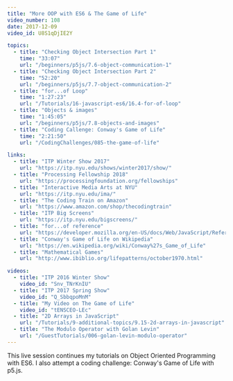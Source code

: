 ```yaml
---
title: "More OOP with ES6 & The Game of Life"
video_number: 108
date: 2017-12-09
video_id: U8S1qDjIE2Y

topics:
  - title: "Checking Object Intersection Part 1"
    time: "33:07"
    url: "/beginners/p5js/7.6-object-communication-1"
  - title: "Checking Object Intersection Part 2"
    time: "52:20"
    url: "/beginners/p5js/7.7-object-communication-2"
  - title: "for...of Loop"
    time: "1:27:23"
    url: "/Tutorials/16-javascript-es6/16.4-for-of-loop"
  - title: "Objects & images"
    time: "1:45:05"
    url: "/beginners/p5js/7.8-objects-and-images"
  - title: "Coding Callenge: Conway's Game of Life"
    time: "2:21:50"
    url: "/CodingChallenges/085-the-game-of-life"

links:
  - title: "ITP Winter Show 2017"
    url: "https://itp.nyu.edu/shows/winter2017/show/"
  - title: "Processing Fellowship 2018"
    url: "https://processingfoundation.org/fellowships"
  - title: "Interactive Media Arts at NYU"
    url: "https://itp.nyu.edu/ima/"
  - title: "The Coding Train on Amazon"
    url: "https://www.amazon.com/shop/thecodingtrain"
  - title: "ITP Big Screens"
    url: "https://itp.nyu.edu/bigscreens/"
  - title: "for...of reference"
    url: "https://developer.mozilla.org/en-US/docs/Web/JavaScript/Reference/Statements/for...of"
  - title: "Conway's Game of Life on Wikipedia"
    url: "https://en.wikipedia.org/wiki/Conway%27s_Game_of_Life"
  - title: "Mathematical Games"
    url: "http://www.ibiblio.org/lifepatterns/october1970.html"

videos:
  - title: "ITP 2016 Winter Show"
    video_id: "Snv_TNrKnIU"
  - title: "ITP 2017 Spring Show"
    video_id: "Q_SbbqpoMnM"
  - title: "My Video on The Game of Life"
    video_id: "tENSCEO-LEc"
  - title: "2D Arrays in JavaScript"
    url: "/Tutorials/9-additional-topics/9.15-2d-arrays-in-javascript"
  - title: "The Modulo Operator with Golan Levin"
    url: "/GuestTutorials/006-golan-levin-modulo-operator"
---
```

This live session continues my tutorials on Object Oriented Programming with ES6.
I also attempt a coding challenge: Conway's Game of Life with p5.js.

